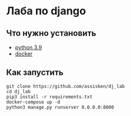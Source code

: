 # Лаба по django

## Что нужно установить

- [python 3.9](https://www.python.org/downloads/)
- [docker](https://www.docker.com/products/docker-desktop)

## Как запустить

```shell
git clone https://github.com/assisken/dj_lab
cd dj_lab
pip3 install -r requirements.txt
docker-compose up -d
python3 manage.py runserver 0.0.0.0:8000
```
